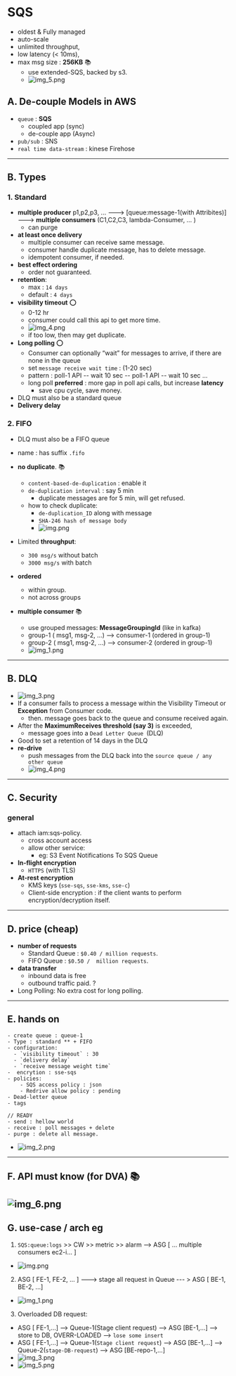 # SQS 
- oldest & Fully managed  
- auto-scale
- unlimited throughput,  
- low latency (< 10ms), 
- max msg size : **256KB** :books:
  - use extended-SQS, backed by s3.
  - ![img_5.png](../99_img/dva/sqs/img_5.png)
  
## A. De-couple Models in AWS
  - `queue` :  **SQS** 
    - coupled app (sync) 
    - de-couple app (Async)
  - `pub/sub` : SNS
  - `real time data-stream` : kinese Firehose
---
## B. Types
### 1. Standard 
- **multiple producer** p1,p2,p3, ...  ---> [queue:message-1(with Attribites)] ---> **multiple consumers** (C1,C2,C3, lambda-Consumer, ... )
  - can purge 
- **at least once delivery**  
  - multiple consumer can receive same message.
  - consumer handle duplicate message, has to delete message.
  - idempotent consumer, if needed.
- **best effect ordering**
  - order not guaranteed.
- **retention**: 
  - max     : `14 days` 
  - default :  `4 days`
- **visibility timeout** :o:
  - 0-12 hr
  - consumer could call this api to get more time.
  - ![img_4.png](../99_img/decouple/sqs/img_4.png)
  - if too low, then may get duplicate.
- **Long polling**  :o:
  - Consumer can optionally “wait” for messages to arrive, if there are none in the queue 
  - set `message receive wait time` : (1-20 sec)
  - pattern : poll-1 API -- wait 10 sec -- poll-1 API -- wait 10 sec ...
  - long poll **preferred** : more gap in poll api calls, but increase **latency**
    - save cpu cycle, save money.
- DLQ must also be a standard queue
- **Delivery delay**

### 2. FIFO
- DLQ must also be a FIFO queue
- name : has suffix `.fifo`
- **no duplicate**. :books:
  - `content-based-de-duplication` : enable it
  - `de-duplication interval` : say 5 min
    - duplicate messages are for 5 min, will get refused.
  - how to check duplicate:
    - `de-duplication_ID` along with message
    - `SHA-246 hash of message body`
    - ![img.png](../99_img/dva/sqs/v1/img.png)
- Limited **throughput**: 
  - `300 msg/s` without batch
  - `3000 msg/s` with batch

- **ordered**
  - within group.
  - not across groups
  
- **multiple consumer** :books:
  - use grouped messages: **MessageGroupingId** (like in kafka)
  - group-1 ( msg1, msg-2, ...) --> consumer-1 (ordered in group-1)
  - group-2 ( msg1, msg-2, ...) --> consumer-2 (ordered in group-1)
  - ![img_1.png](../99_img/dva/sqs/v1/img_1.png)
---
## B. DLQ
- ![img_3.png](../99_img/dva/sqs/img_3.png)
- If a consumer fails to process a message within the Visibility Timeout or **Exception** from Consumer code.
  - then. message goes back to the queue and consume received again.
- After the **MaximumReceives threshold (say 3)** is exceeded,
  - message goes into a `Dead Letter Queue `(DLQ)
- Good to set a retention of 14 days in the DLQ
- **re-drive** 
  - push messages from the DLQ back into the `source queue / any other queue`
  - ![img_4.png](../99_img/dva/sqs/img_4.png)
---
## C. Security 
### general
- attach iam:sqs-policy.
  - cross account access
  - allow other service: 
    - eg: S3 Event Notifications To SQS Queue
- **In-flight encryption** 
  - `HTTPS` (with TLS)
- **At-rest encryption** 
  - KMS keys (`sse-sqs`, `sse-kms`, `sse-c`)
  - Client-side encryption :  if the client wants to perform encryption/decryption itself.

---
## D. price (cheap)
- **number of requests** 
  - Standard Queue : `$0.40 / million requests`.
  - FIFO Queue : `$0.50 /  million requests`.
- **data transfer**
  - inbound data is free
  - outbound traffic paid. ?
- Long Polling: No extra cost for long polling.

---
## E. hands on
```
- create queue : queue-1
- Type : standard ** + FIFO
- configuration:
  - `visibility timeout` : 30
  - `delivery delay`
  - `receive message weight time`
-  encrytion : sse-sqs
- policies:
    - SQS access policy : json
    - Redrive allow policy : pending
- Dead-letter queue
- tags

// READY
- send : hellow world
- receive : poll messages + delete
- purge : delete all message.
```
- ![img_2.png](../99_img/decouple/sqs/img_2.png)

---
## F. API must know (for DVA) :books:
![img_6.png](../99_img/dva/sqs/img_6.png)
---
## G. use-case / arch eg
1. `SQS:queue:logs` >> CW >> metric >> alarm --> ASG [ ... multiple consumers ec2-i... ]
  - ![img.png](../99_img/decouple/sqs/img.png)
2. ASG [ FE-1, FE-2, ... ] ---> stage all request in Queue --- > ASG [ BE-1, BE-2, ...]
  - ![img_1.png](../99_img/decouple/sqs/img_1.png)
3. Overloaded DB request:
- ASG [ FE-1,...] --> Queue-1(Stage client request) --> ASG [BE-1,...] --> store to DB, OVERR-LOADED --> `lose some insert`
- ASG [ FE-1,...] --> Queue-1(`Stage client request`) --> ASG [BE-1,...] --> Queue-2(`stage-DB-request`) -->  ASG [BE-repo-1,...]
- ![img_3.png](../99_img/decouple/sqs/img_3.png)
- ![img_5.png](../99_img/decouple/sqs/img_5.png)

